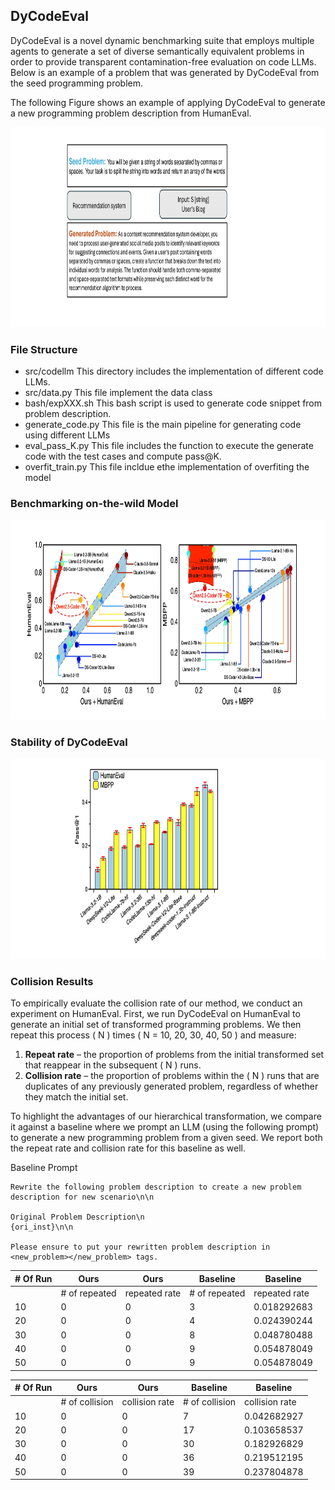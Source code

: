 

## DyCodeEval

DyCodeEval is a novel dynamic benchmarking suite that employs multiple agents to generate a set of diverse semantically equivalent problems in order to provide transparent contamination-free evaluation on code LLMs. Below is an example of a problem that was generated by DyCodeEval from the seed programming problem.


The following Figure shows an example of applying DyCodeEval to generate a new programming problem description from HumanEval.
<div  align="center">    
 <img src="https://github.com/anonymousGithub2022/DyCodeEval/blob/main/resource/example%20(1)-page-001.jpg" width="1200" height="320" alt="An Example from DyCodeEval"/><br/>
</div>   


### File Structure
+ src/codellm               This directory includes the implementation of different code LLMs.
+ src/data.py               This file implement the data class            
+ bash/expXXX.sh            This bash script is used to generate code snippet from problem description.
+ generate_code.py          This file is the main pipeline for generating code using different LLMs
+ eval_pass_K.py            This file includes the function to execute the generate code with the test cases and compute pass@K.
+ overfit_train.py          This file incldue ethe implementation of overfiting the model

### Benchmarking on-the-wild Model
<div  align="center">    
 <img src="https://github.com/anonymousGithub2022/DyCodeEval/blob/main/resource/wild.jpg" width="1200" height="320" alt="An Example from DyCodeEval"/><br/>
</div>   


### Stability of DyCodeEval

<div  align="center">    
 <img src="https://github.com/anonymousGithub2022/DyCodeEval/blob/main/resource/stability.jpg" width="1200" height="320" alt="Benchmarking on-the-wild model"/><br/>
</div>   


### Collision Results

To empirically evaluate the collision rate of our method, we conduct an experiment on HumanEval. First, we run DyCodeEval on HumanEval to generate an initial set of transformed programming problems. We then repeat this process \( N \) times \( N = 10, 20, 30, 40, 50 \) and measure:  
1. **Repeat rate** – the proportion of problems from the initial transformed set that reappear in the subsequent \( N \) runs.  
2. **Collision rate** – the proportion of problems within the \( N \) runs that are duplicates of any previously generated problem, regardless of whether they match the initial set.  

To highlight the advantages of our hierarchical transformation, we compare it against a baseline where we prompt an LLM (using the following prompt) to generate a new programming problem from a given seed. We report both the repeat rate and collision rate for this baseline as well.


Baseline Prompt 
```
Rewrite the following problem description to create a new problem description for new scenario\n\n

Original Problem Description\n
{ori_inst}\n\n

Please ensure to put your rewritten problem description in <new_problem></new_problem> tags.
```

| \# Of Run | Ours           | Ours                   | Baseline       | Baseline               |
| --------- | -------------- | ---------------------- | -------------- | ---------------------- |
|           | \# of repeated | repeated rate | \# of repeated | repeated rate |
| 10        | 0              | 0                      | 3              | 0.018292683            |
| 20        | 0              | 0                      | 4              | 0.024390244            |
| 30        | 0              | 0                      | 8              | 0.048780488            |
| 40        | 0              | 0                      | 9              | 0.054878049            |
| 50        | 0              | 0                      | 9              | 0.054878049            |

| \# Of Run | Ours            | Ours                    | Baseline        | Baseline                |
| --------- | --------------- | ----------------------- | --------------- | ----------------------- |
|           | \# of collision | collision rate | \# of collision | collision rate |
| 10        | 0               | 0                       | 7               | 0.042682927             |
| 20        | 0               | 0                       | 17              | 0.103658537             |
| 30        | 0               | 0                       | 30              | 0.182926829             |
| 40        | 0               | 0                       | 36              | 0.219512195             |
| 50        | 0               | 0                       | 39              | 0.237804878             |




